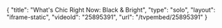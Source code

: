 {
    "title": "What's Chic Right Now: Black & Bright",
    "type": "solo",
    "layout": "iframe-static",
    "videoId": "25895391",
    "url": "\/tvpembed\/25895391"
}